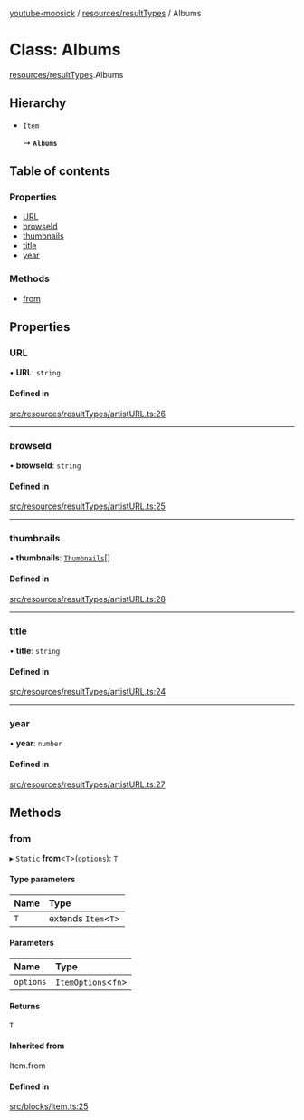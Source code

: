 [youtube-moosick](../README.md) / [resources/resultTypes](../modules/resources_resultTypes.md) / Albums

# Class: Albums

[resources/resultTypes](../modules/resources_resultTypes.md).Albums

## Hierarchy

- `Item`

  ↳ **`Albums`**

## Table of contents

### Properties

- [URL](resources_resultTypes.Albums.md#url)
- [browseId](resources_resultTypes.Albums.md#browseid)
- [thumbnails](resources_resultTypes.Albums.md#thumbnails)
- [title](resources_resultTypes.Albums.md#title)
- [year](resources_resultTypes.Albums.md#year)

### Methods

- [from](resources_resultTypes.Albums.md#from)

## Properties

### URL

• **URL**: `string`

#### Defined in

[src/resources/resultTypes/artistURL.ts:26](https://github.com/EvasiveXkiller/youtube-moosick/blob/dbc05ae/src/resources/resultTypes/artistURL.ts#L26)

___

### browseId

• **browseId**: `string`

#### Defined in

[src/resources/resultTypes/artistURL.ts:25](https://github.com/EvasiveXkiller/youtube-moosick/blob/dbc05ae/src/resources/resultTypes/artistURL.ts#L25)

___

### thumbnails

• **thumbnails**: [`Thumbnails`](resources_generalTypes.Thumbnails.md)[]

#### Defined in

[src/resources/resultTypes/artistURL.ts:28](https://github.com/EvasiveXkiller/youtube-moosick/blob/dbc05ae/src/resources/resultTypes/artistURL.ts#L28)

___

### title

• **title**: `string`

#### Defined in

[src/resources/resultTypes/artistURL.ts:24](https://github.com/EvasiveXkiller/youtube-moosick/blob/dbc05ae/src/resources/resultTypes/artistURL.ts#L24)

___

### year

• **year**: `number`

#### Defined in

[src/resources/resultTypes/artistURL.ts:27](https://github.com/EvasiveXkiller/youtube-moosick/blob/dbc05ae/src/resources/resultTypes/artistURL.ts#L27)

## Methods

### from

▸ `Static` **from**<`T`\>(`options`): `T`

#### Type parameters

| Name | Type |
| :------ | :------ |
| `T` | extends `Item`<`T`\> |

#### Parameters

| Name | Type |
| :------ | :------ |
| `options` | `ItemOptions`<`fn`\> |

#### Returns

`T`

#### Inherited from

Item.from

#### Defined in

[src/blocks/item.ts:25](https://github.com/EvasiveXkiller/youtube-moosick/blob/dbc05ae/src/blocks/item.ts#L25)
